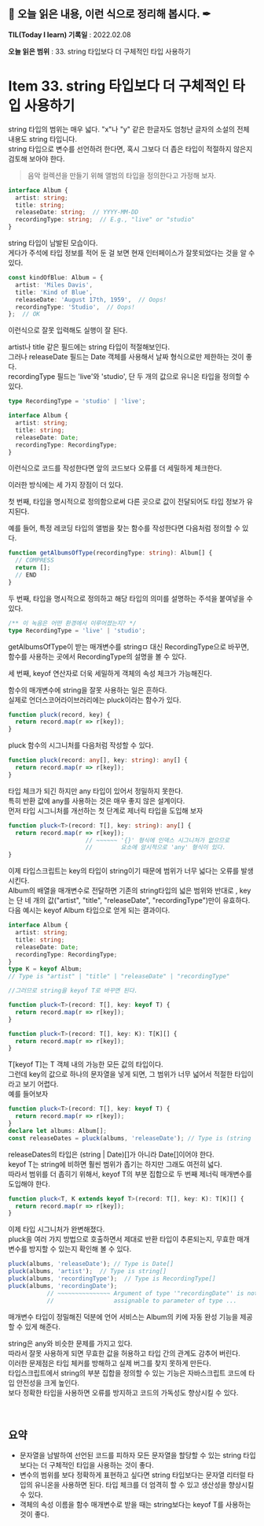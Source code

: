 ## 📕 오늘 읽은 내용, 이런 식으로 정리해 봅시다. ✒

**TIL(Today I learn) 기록일** : 2022.02.08

**오늘 읽은 범위** : 33. string 타입보다 더 구체적인 타입 사용하기

# Item 33. string 타입보다 더 구체적인 타입 사용하기

string 타입의 범위는 매우 넓다. "x"나 "y" 같은 한글자도 엄청난 글자의 소설의 전체 내용도 string 타입니다.   
string 타입으로 변수를 선언하려 한다면, 혹시 그보다 더 좁은 타입이 적절하지 않은지 검토해 보아야 한다.   
   
>음악 컬렉션을 만들기 위해 앨범의 타입을 정의한다고 가정해 보자.
```ts
interface Album {
  artist: string;
  title: string;
  releaseDate: string;  // YYYY-MM-DD
  recordingType: string;  // E.g., "live" or "studio"
}
```
string 타입이 남발된 모습이다.   
게다가 주석에 타입 정보를 적어 둔 걸 보면 현재 인터페이스가 잘못되었다는 것을 알 수 있다.   
   
```ts
const kindOfBlue: Album = {
  artist: 'Miles Davis',
  title: 'Kind of Blue',
  releaseDate: 'August 17th, 1959',  // Oops!
  recordingType: 'Studio',  // Oops!
};  // OK
```
이런식으로 잘못 입력해도 실행이 잘 된다.   
   
artist나 title 같은 필드에는 string 타입이 적절해보인다.   
그러나 releaseDate 필드는 Date 객체를 사용해서 날짜 형식으로만 제한하는 것이 좋다.   
recordingType 필드는 'live'와 'studio', 단 두 개의 값으로 유니온 타입을 정의할 수 있다.   
```ts
type RecordingType = 'studio' | 'live';

interface Album {
  artist: string;
  title: string;
  releaseDate: Date;
  recordingType: RecordingType;
}

```
이런식으로 코드를 작성한다면 앞의 코드보다 오류를 더 세밀하게 체크한다.   
   
이러한 방식에는 세 가지 장점이 더 있다.   
   
첫 번째, 타입을 명시적으로 정의함으로써 다른 곳으로 값이 전달되어도 타입 정보가 유지된다.   
    
예를 들어, 특정 레코딩 타입의 앨범을 찾는 함수를 작성한다면 다음처럼 정의할 수 있다.   
   
```ts
function getAlbumsOfType(recordingType: string): Album[] {
  // COMPRESS
  return [];
  // END
}
```
   
두 번째, 타입을 명시적으로 정의하고 해당 타입의 의미를 설명하는 주석을 붙여넣을 수 있다.   
```ts
/** 이 녹음은 어떤 환경에서 이루어졌는지? */
type RecordingType = 'live' | 'studio';
```
getAlbumsOfType이 받는 매개변수를 stringㅁ 대신 RecordingType으로 바꾸면,   
함수를 사용하는 곳에서 RecordingType의 설명을 볼 수 있다.   
    
세 번째, keyof 연산자로 더욱 세밀하게 객체의 속성 체크가 가능해진다.   

    
함수의 매개변수에 string을 잘못 사용하는 일은 흔하다.   
실제로 언더스코어라이브러리에는 pluck이라는 함수가 있다.   
```ts
function pluck(record, key) {
  return record.map(r => r[key]);
}
```

pluck 함수의 시그니처를 다음처럼 작성할 수 있다.   
```ts
function pluck(record: any[], key: string): any[] {
  return record.map(r => r[key]);
}
```
타입 체크가 되긴 하지만 any 타입이 있어서 정밀하지 못한다.   
특히 반환 값에 any를 사용하는 것은 매우 좋지 않은 설계이다.   
먼저 타입 시그니처를 개선하는 첫 단계로 제너릭 타입을 도입해 보자   
```ts
function pluck<T>(record: T[], key: string): any[] {
  return record.map(r => r[key]);
                      // ~~~~~~ '{}' 형식에 인덱스 시그니처가 없으므로
                      //        요소에 암시적으로 'any' 형식이 있다.
}
```

이제 타입스크립트는 key의 타입이 string이기 때문에 범위가 너무 넓다는 오류를 발생시킨다.   
Album의 배열을 매개변수로 전달하면 기존의 string타입의 넓은 범위와 반대로 , key는 단 네 개의 값("artist", "title", "releaseDate", "recordingType")만이 유효하다.    
다음 예시는 keyof Album 타입으로 얻게 되는 결과이다.   
```ts
interface Album {
  artist: string;
  title: string;
  releaseDate: Date;
  recordingType: RecordingType;
}
type K = keyof Album;
// Type is "artist" | "title" | "releaseDate" | "recordingType"

//그러므로 string을 keyof T로 바꾸면 된다.   

function pluck<T>(record: T[], key: keyof T) {
  return record.map(r => r[key]);
}
```


```ts
function pluck<T>(record: T[], key: K): T[K][] {
  return record.map(r => r[key]);
}
```
T[keyof T]는 T 객체 내의 가능한 모든 값의 타입이다.   
그런데 key의 값으로 하나의 문자열을 넣게 되면, 그 범위가 너무 넓어서 적절한 타입이라고 보기 어렵다.    
예를 들어보자   
```ts
function pluck<T>(record: T[], key: keyof T) {
  return record.map(r => r[key]);
}
declare let albums: Album[];
const releaseDates = pluck(albums, 'releaseDate'); // Type is (string | Date)[]
```
releaseDates의 타입은 (string | Date)[]가 아니라 Date[]이어야 한다.   
keyof T는 string에 비하면 훨씬 범위가 좁기는 하지만 그래도 여전히 넓다.   
따라서 범위를 더 좁히기 위해서, keyof T의 부분 집합으로 두 번째 제너릭 매개변수를 도입해야 한다.   
```ts
function pluck<T, K extends keyof T>(record: T[], key: K): T[K][] {
  return record.map(r => r[key]);
}
```
    
이제 타입 시그니처가 완변해졌다.   
pluck을 여러 가지 방법으로 호출하면서 제대로 반환 타입이 추론되는지, 무효한 매개변수를 방지할 수 있는지 확인해 볼 수 있다.    
```ts
pluck(albums, 'releaseDate'); // Type is Date[]
pluck(albums, 'artist');  // Type is string[]
pluck(albums, 'recordingType');  // Type is RecordingType[]
pluck(albums, 'recordingDate');
           // ~~~~~~~~~~~~~~~ Argument of type '"recordingDate"' is not
           //                 assignable to parameter of type ...
```
매개변수 타입이 정밀해진 덕분에 언어 서비스는 Album의 키에 자동 완성 기능을 제공할 수 있게 해준다.   
    
string은 any와 비슷한 문제를 가지고 있다.   
따라서 잘못 사용하게 되면 무효한 값을 허용하고 타입 간의 관계도 감추어 버린다.   
이러한 문제점은 타입 체커를 방해하고 실제 버그를 찾지 못하게 만든다.   
타입스크립트에서 string의 부분 집합을 정의할 수 있는 기능은 자바스크립트 코드에 타입 안전성을 크게 높인다.   
보다 정확한 타입을 사용하면 오류를 방지하고 코드의 가독성도 향상시킬 수 있다.   

<br>

## 요약
- 문자열을 남발하여 선언된 코드를 피하자 모든 문자열을 할당할 수 있는 string 타입보다는 더 구체적인 타입을 사용하는 것이 좋다.   
- 변수의 범위를 보다 정확하게 표현하고 싶다면 string 타입보다는 문자열 리터럴 타입의 유니온을 사용하면 된다. 타입 체크를 더 엄격히 할 수 있고 생산성을 향상시킬 수 있다.   
- 객체의 속성 이름을 함수 매개변수로 받을 때는 string보다는 keyof T를 사용하는 것이 좋다.
